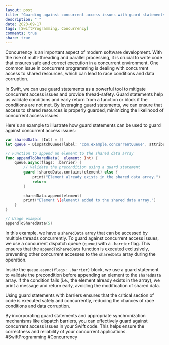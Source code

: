 ```yaml
---
layout: post
title: "Guarding against concurrent access issues with guard statements in Swift"
description: " "
date: 2023-09-17
tags: [SwiftProgramming, Concurrency]
comments: true
share: true
---
```


Concurrency is an important aspect of modern software development. With the rise of multi-threading and parallel processing, it is crucial to write code that ensures safe and correct execution in a concurrent environment. One common issue in concurrent programming is dealing with concurrent access to shared resources, which can lead to race conditions and data corruption.

In Swift, we can use guard statements as a powerful tool to mitigate concurrent access issues and provide thread-safety. Guard statements help us validate conditions and early return from a function or block if the conditions are not met. By leveraging guard statements, we can ensure that access to shared resources is properly guarded, minimizing the likelihood of concurrent access issues.

Here's an example to illustrate how guard statements can be used to guard against concurrent access issues:

```swift
var sharedData: [Int] = []
let queue = DispatchQueue(label: "com.example.concurrentQueue", attributes: .concurrent)

// Function to append an element to the shared data array
func appendToSharedData(_ element: Int) {
    queue.async(flags: .barrier) {
        // Validate the precondition using a guard statement
        guard !sharedData.contains(element) else {
            print("Element already exists in the shared data array.")
            return
        }
        
        sharedData.append(element)
        print("Element \(element) added to the shared data array.")
    }
}

// Usage example
appendToSharedData(5)
```

In this example, we have a `sharedData` array that can be accessed by multiple threads concurrently. To guard against concurrent access issues, we use a concurrent dispatch queue (`queue`) with a `.barrier` flag. This ensures that the `appendToSharedData` function is executed exclusively, preventing other concurrent accesses to the `sharedData` array during the operation.

Inside the `queue.async(flags: .barrier)` block, we use a guard statement to validate the precondition before appending an element to the `sharedData` array. If the condition fails (i.e., the element already exists in the array), we print a message and return early, avoiding the modification of shared data.

Using guard statements with barriers ensures that the critical section of code is executed safely and concurrently, reducing the chances of race conditions and data corruption.

By incorporating guard statements and appropriate synchronization mechanisms like dispatch barriers, you can effectively guard against concurrent access issues in your Swift code. This helps ensure the correctness and reliability of your concurrent applications. #SwiftProgramming #Concurrency